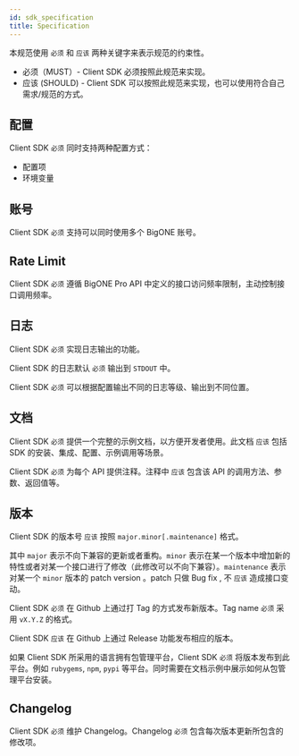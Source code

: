 ```yaml
---
id: sdk_specification
title: Specification
---
```


本规范使用 `必须` 和 `应该` 两种关键字来表示规范的约束性。

* 必须（MUST）- Client SDK 必须按照此规范来实现。
* 应该 (SHOULD) - Client SDK 可以按照此规范来实现，也可以使用符合自己需求/规范的方式。

## 配置

Client SDK `必须` 同时支持两种配置方式：

* 配置项
* 环境变量

## 账号

Client SDK `必须` 支持可以同时使用多个 BigONE 账号。

## Rate Limit

Client SDK `必须` 遵循 BigONE Pro API 中定义的接口访问频率限制，主动控制接口调用频率。

## 日志

Client SDK `必须` 实现日志输出的功能。

Client SDK 的日志默认 `必须` 输出到 `STDOUT` 中。

Client SDK `必须` 可以根据配置输出不同的日志等级、输出到不同位置。

## 文档

Client SDK `必须` 提供一个完整的示例文档，以方便开发者使用。此文档 `应该` 包括 SDK 的安装、集成、配置、示例调用等场景。

Client SDK `必须` 为每个 API 提供注释。注释中 `应该` 包含该 API 的调用方法、参数、返回值等。

## 版本

Client SDK 的版本号 `应该` 按照 `major.minor[.maintenance]` 格式。

其中 `major` 表示不向下兼容的更新或者重构。`minor` 表示在某一个版本中增加新的特性或者对某一个接口进行了修改（此修改可以不向下兼容）。`maintenance` 表示对某一个 `minor` 版本的 patch version 。patch 只做 Bug fix , 不 `应该` 造成接口变动。

Client SDK `必须` 在 Github 上通过打 Tag 的方式发布新版本。Tag name `必须` 采用 `vX.Y.Z` 的格式。

Client SDK `应该` 在 Github 上通过 Release 功能发布相应的版本。

如果 Client SDK 所采用的语言拥有包管理平台，Client SDK `必须` 将版本发布到此平台。例如 `rubygems`, `npm`, `pypi` 等平台。同时需要在文档示例中展示如何从包管理平台安装。

## Changelog

Client SDK `必须` 维护 Changelog。Changelog `必须` 包含每次版本更新所包含的修改项。


